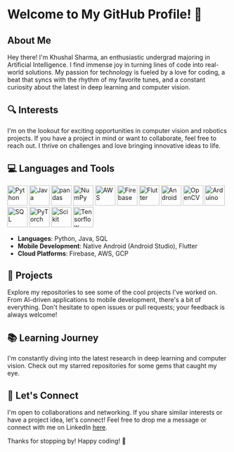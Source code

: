 # Welcome to My GitHub Profile! 👋

## About Me
Hey there! I'm Khushal Sharma, an enthusiastic undergrad majoring in Artificial Intelligence. I find immense joy in turning lines of code into real-world solutions. My passion for technology is fueled by a love for coding, a beat that syncs with the rhythm of my favorite tunes, and a constant curiosity about the latest in deep learning and computer vision.

## 🔍 Interests
I'm on the lookout for exciting opportunities in computer vision and robotics projects. If you have a project in mind or want to collaborate, feel free to reach out. I thrive on challenges and love bringing innovative ideas to life.

## 💻 Languages and Tools
<a href="https://www.python.org/" title="Python"><img src="https://github.com/get-icon/geticon/raw/master/icons/python.svg" alt="Python" width="46px" height="46px"></a>
<a href="https://www.java.com/" title="Java"><img src="https://github.com/get-icon/geticon/raw/master/icons/java.svg" alt="Java" width="46px" height="46px"></a>
<a href="https://pandas.pydata.org/" title="pandas"><img src="https://github.com/get-icon/geticon/raw/master/icons/pandas-icon.svg" alt="pandas" width="46px" height="46px"></a>
<a href="https://numpy.org/" title="NumPy"><img src="https://github.com/get-icon/geticon/raw/master/icons/numpy-icon.svg" alt="NumPy" width="46px" height="46px"></a>
<a href="https://aws.amazon.com/" title="AWS"><img src="https://github.com/get-icon/geticon/raw/master/icons/aws.svg" alt="AWS" width="46px" height="46px"></a>
<a href="https://www.firebase.com/" title="Firebase"><img src="https://github.com/get-icon/geticon/raw/master/icons/firebase.svg" alt="Firebase" width="46px" height="46px"></a>
<a href="https://flutter.dev/" title="Flutter"><img src="https://github.com/get-icon/geticon/raw/master/icons/flutter.svg" alt="Flutter" width="46px" height="46px"></a>
<a href="https://developer.android.com/" title="Android"><img src="https://github.com/get-icon/geticon/raw/master/icons/android-icon.svg" alt="Android" width="46px" height="46px"></a>
<a href="https://opencv.org/" title="OpenCV"><img src="https://github.com/get-icon/geticon/raw/master/icons/opencv.svg" alt="OpenCV" width="46px" height="46px"></a>
<a href="https://www.arduino.cc/" title="Arduino"><img src="https://github.com/get-icon/geticon/raw/master/icons/arduino.svg" alt="Arduino" width="46px" height="46px"></a>
<a href="https://www.mysql.com/" title="SQL"><img src="https://github.com/dheereshagrwal/colored-icons/blob/ba0f2cbb8690addd525c73d340cc8e46044ee604/icons/mysql/mysql-vertical.svg" alt="SQL" width="46px" height="46px"></a>
<a href="https://pytorch.org/" title="PyTorch"><img src="https://github.com/dheereshagrwal/colored-icons/blob/ba0f2cbb8690addd525c73d340cc8e46044ee604/icons/pytorch/pytorch.svg" alt="PyTorch" width="46px" height="46px"></a>
<a href="https://scikit-learn.org/stable/" title="Scikit"><img src="https://github.com/valohai/ml-logos/blob/d8dfb916e50a93a41f3b1ed2ca7bd3dbc77030a2/scikit-learn.svg" alt="Scikit" width="46px" height="46px"></a>
<a href="https://www.tensorflow.org/" title="Tensorflow"><img src="https://github.com/valohai/ml-logos/blob/d8dfb916e50a93a41f3b1ed2ca7bd3dbc77030a2/tensorflow-tf.svg" alt="Tensorflow" width="46px" height="46px"></a>

- **Languages**: Python, Java, SQL
- **Mobile Development**: Native Android (Android Studio), Flutter
- **Cloud Platforms**: Firebase, AWS, GCP

## 🚀 Projects
Explore my repositories to see some of the cool projects I've worked on. From AI-driven applications to mobile development, there's a bit of everything. Don't hesitate to open issues or pull requests; your feedback is always welcome!

## 📚 Learning Journey
I'm constantly diving into the latest research in deep learning and computer vision. Check out my starred repositories for some gems that caught my eye.

## 🤝 Let's Connect
I'm open to collaborations and networking. If you share similar interests or have a project idea, let's connect! Feel free to drop me a message or connect with me on LinkedIn [here](https://www.linkedin.com/in/sharma-khushal/).


Thanks for stopping by! Happy coding! 🚀

<!---
khushalrs/khushalrs is a ✨ special ✨ repository because its `README.md` (this file) appears on your GitHub profile.
You can click the Preview link to take a look at your changes.
--->
